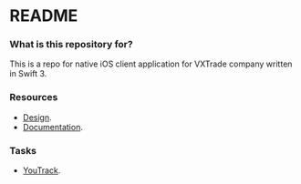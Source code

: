 # README #

### What is this repository for? ###

This is a repo for native iOS client application for VXTrade company written in Swift 3.

### Resources ###

* [Design](https://drive.google.com/drive/folders/0B0g_c49JFvezUEExQVBSV2hFRzQ).
* [Documentation](https://drive.google.com/drive/folders/0B_XPTSTPe81HOGQyZXV0eV91Skk).

### Tasks ###

* [YouTrack](https://youtrack.easternpeak.com/issues/49VXM?p=0&q=Subsystem%3A+iOS&f=false).